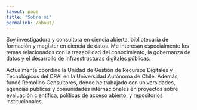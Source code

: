 ```yaml
---
layout: page
title: "Sobre mí"
permalink: /about/
---
```


Soy investigadora y consultora en ciencia abierta, bibliotecaria de formación y magíster en ciencia de datos. Me interesan especialmente los temas relacionados con la trazabilidad del conocimiento, la gobernanza de datos y el desarrollo de infraestructuras digitales públicas.

Actualmente coordino la Unidad de Gestión de Recursos Digitales y Tecnológicos del CRAI en la Universidad Autónoma de Chile. Además, fundé Remolino Consultores, donde he trabajado con universidades, agencias públicas y comunidades internacionales en proyectos sobre evaluación científica, políticas de acceso abierto, y repositorios institucionales.
